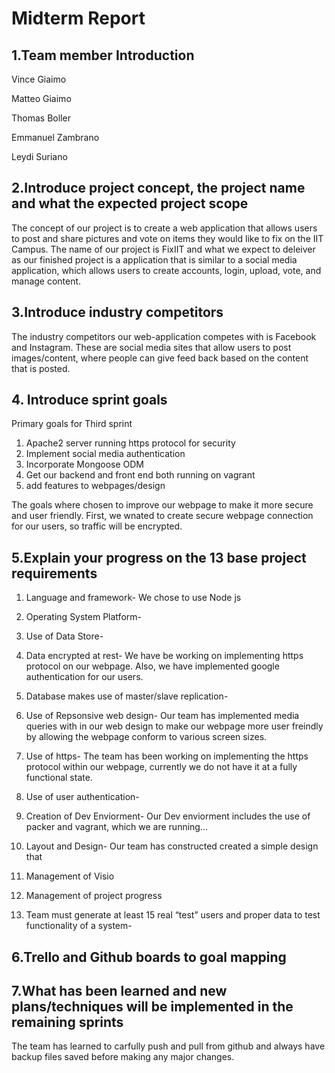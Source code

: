 # Midterm Report 

## 1.Team member Introduction 
Vince Giaimo

Matteo Giaimo

Thomas Boller

Emmanuel Zambrano

Leydi Suriano

## 2.Introduce project concept, the project name and what the expected project scope

The concept of our project is to create a web application that allows users to post and share pictures and vote on items they would like to fix on the IIT Campus. The name of our project is FixIIT and what we expect to deleiver as our finished project is a application that is similar to a social media application, which allows users to create accounts, login, upload, vote, and manage content. 

## 3.Introduce industry competitors

The industry competitors our web-application competes with is Facebook and Instagram. These are social media sites that allow users to post images/content, where people can give feed back based on the content that is posted. 

## 4. Introduce sprint goals

Primary goals for Third sprint

1. Apache2 server running https protocol for security
2. Implement social media authentication
3. Incorporate Mongoose ODM 
4. Get our backend and front end both running on vagrant 
5. add features to webpages/design

The goals where chosen to improve our webpage to make it more secure and user friendly. First, we wnated to create secure webpage connection for our users, so traffic will be encrypted. 

## 5.Explain your progress on the 13 base project requirements

1. Language and framework- We chose to use Node js

2. Operating System Platform-

3. Use of Data Store-

4. Data encrypted at rest- We have be working on implementing https protocol on our webpage. Also, we have implemented google authentication for our users.

 5. Database makes use of master/slave replication-

 6. Use of Repsonsive web design- Our team has implemented media queries with in our web design to make our webpage more user freindly by allowing the webpage conform to various screen sizes. 

 7. Use of https- The team has been working on implementing the https protocol within our webpage, currently we do not have it at a fully functional state. 

8. Use of user authentication-

9. Creation of Dev Enviorment- Our Dev enviorment includes the use of packer and vagrant, which we are running...

10. Layout and Design- Our team has constructed created a simple design that

11. Management of Visio 

12. Management of project progress

13. Team must generate at least 15 real “test” users and proper data to test functionality of a system- 

## 6.Trello and Github boards to goal mapping


## 7.What has been learned and new plans/techniques will be implemented in the remaining sprints

The team has learned to carfully push and pull from github and always have backup files saved before making any major changes.  